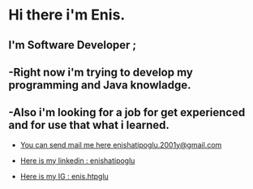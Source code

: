 # Hi there i'm Enis. 
## I'm Software Developer ;
##  -Right now i'm trying to develop my programming and Java knowladge.
## -Also i'm looking for a job for get experienced and for use that what i learned.

* <a href = "mailto:enishatipoglu.2001y@gmail.com"> You can send mail me here enishatipoglu.2001y@gmail.com 

* <a href = "https://www.linkedin.com/in/enishatipoglu/"> Here is my linkedin : enishatipoglu
* <a href = "https://www.instagram.com/enis.htpglu/"> Here is my IG : enis.htpglu


 